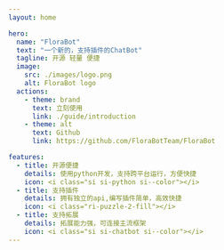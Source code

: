```yaml
---
layout: home

hero:
  name: "FloraBot"
  text: "一个新的，支持插件的ChatBot"
  tagline: 开源 轻量 便捷
  image:
    src: ./images/logo.png
    alt: FloraBot logo
  actions:
    - theme: brand
      text: 立刻使用
      link: ./guide/introduction
    - theme: alt
      text: Github
      link: https://github.com/FloraBotTeam/FloraBot

features:
  - title: 开源便捷
    details: 使用python开发，支持跨平台运行，方便快捷
    icon: <i class="si si-python si--color"></i>
  - title: 支持插件
    details: 拥有独立的api,编写插件简单，高效快捷
    icon: <i class="ri-puzzle-2-fill"></i>
  - title: 支持拓展
    details: 拓展能力强，可连接主流框架
    icon: <i class="si si-chatbot si--color"></i>
---
```

<DataPanel />
<Confetti />